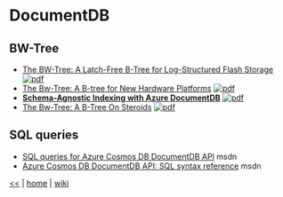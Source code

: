 # DocumentDB

## BW-Tree
+ [The BW-Tree: A Latch-Free B-Tree for Log-Structured Flash Storage](http://sites.computer.org/debull/A13june/bwtree1.pdf) 
[![pdf](https://img.shields.io/badge/file-pdf-brightgreen.svg)](http://sites.computer.org/debull/A13june/bwtree1.pdf)
+ [The Bw-Tree: A B-tree for New Hardware Platforms](https://www.microsoft.com/en-us/research/wp-content/uploads/2016/02/bw-tree-icde2013-final.pdf)
[![pdf](https://img.shields.io/badge/file-pdf-brightgreen.svg)](https://www.microsoft.com/en-us/research/wp-content/uploads/2016/02/bw-tree-icde2013-final.pdf)
+ [**Schema-Agnostic Indexing with Azure DocumentDB**](http://www.vldb.org/pvldb/vol8/p1668-shukla.pdf)
[![pdf](https://img.shields.io/badge/file-pdf-brightgreen.svg)](http://www.vldb.org/pvldb/vol8/p1668-shukla.pdf)
+ [The Bw-Tree: A B-Tree On Steroids](http://www.hpts.ws/papers/2013/bw-tree-hpts2013.pdf)
[![pdf](https://img.shields.io/badge/file-pdf-brightgreen.svg)](http://www.hpts.ws/papers/2013/bw-tree-hpts2013.pdf)

## SQL queries
+ [SQL queries for Azure Cosmos DB DocumentDB API](https://docs.microsoft.com/en-us/azure/cosmos-db/documentdb-sql-query) msdn
+ [Azure Cosmos DB DocumentDB API: SQL syntax reference](https://docs.microsoft.com/en-us/azure/cosmos-db/documentdb-sql-query-reference) msdn



[<<](../nosql.md) 
|
[home](../README.md) 
| 
[wiki](https://github.com/illegitimis/Tutorial/wiki)